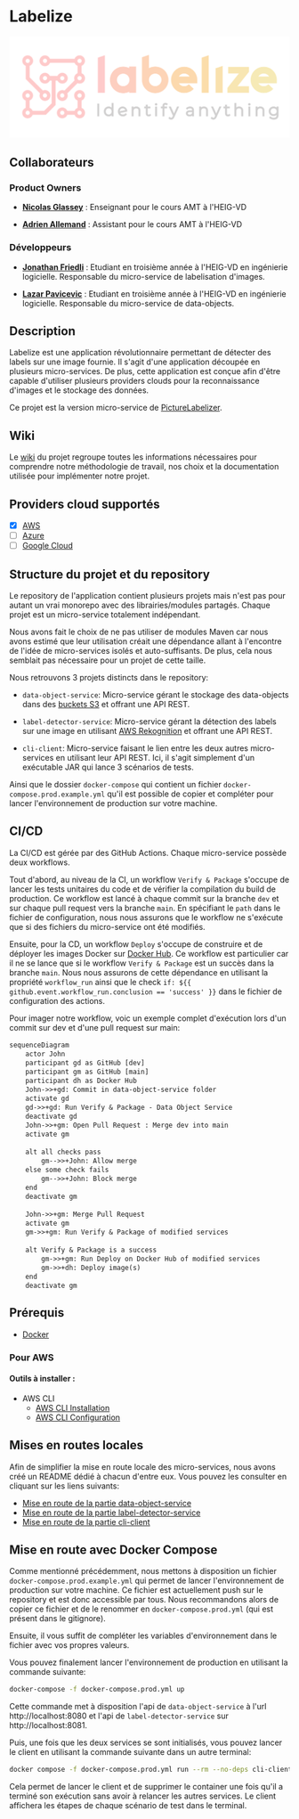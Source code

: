 # Labelize

<div align="center">
  <img src="https://github.com/AMT-TEAM07/Labelize/raw/main/docs/labelize-logo.svg" \>
</div>

## Collaborateurs

### Product Owners

- **[Nicolas Glassey](https://github.com/NicolasGlassey)** : Enseignant pour le cours AMT à l'HEIG-VD

- **[Adrien Allemand](https://github.com/AdrienAllemand)** : Assistant pour le cours AMT à l'HEIG-VD

### Développeurs

- **[Jonathan Friedli](https://github.com/Marinlestylo)** : Etudiant en troisième année à l'HEIG-VD en ingénierie logicielle. Responsable du micro-service de labelisation d'images.

- **[Lazar Pavicevic](https://github.com/Lazzzer)** : Etudiant en troisième année à l'HEIG-VD en ingénierie logicielle. Responsable du micro-service de data-objects.

## Description

Labelize est une application révolutionnaire permettant de détecter des labels sur une image fournie. Il s'agit d'une application découpée en plusieurs micro-services. De plus, cette application est conçue afin d'être capable d'utiliser plusieurs providers clouds pour la reconnaissance d'images et le stockage des données.

Ce projet est la version micro-service de [PictureLabelizer](https://github.com/AMT-TEAM07/PictureLabelizer).

## Wiki

Le [wiki](https://github.com/AMT-TEAM07/Labelize/wiki) du projet regroupe toutes les informations nécessaires pour comprendre notre méthodologie de travail, nos choix et la documentation utilisée pour implémenter notre projet.

## Providers cloud supportés

- [x] [AWS](https://aws.amazon.com/fr/)
- [ ] [Azure](https://azure.microsoft.com/fr-fr/)
- [ ] [Google Cloud](https://cloud.google.com/?hl=fr)

## Structure du projet et du repository

Le repository de l'application contient plusieurs projets mais n'est pas pour autant un vrai monorepo avec des librairies/modules partagés. Chaque projet est un micro-service totalement indépendant.

Nous avons fait le choix de ne pas utiliser de modules Maven car nous avons estimé que leur utilisation créait une dépendance allant à l'encontre de l'idée de micro-services isolés et auto-suffisants. De plus, cela nous semblait pas nécessaire pour un projet de cette taille.

Nous retrouvons 3 projets distincts dans le repository:

- `data-object-service`: Micro-service gérant le stockage des data-objects dans des [buckets S3](https://aws.amazon.com/fr/s3/) et offrant une API REST.

- `label-detector-service`: Micro-service gérant la détection des labels sur une image en utilisant [AWS Rekognition](https://aws.amazon.com/fr/rekognition/) et offrant une API REST.

- `cli-client`: Micro-service faisant le lien entre les deux autres micro-services en utilisant leur API REST. Ici, il s'agit simplement d'un exécutable JAR qui lance 3 scénarios de tests.

Ainsi que le dossier `docker-compose` qui contient un fichier `docker-compose.prod.example.yml` qu'il est possible de copier et compléter pour lancer l'environnement de production sur votre machine.

## CI/CD

La CI/CD est gérée par des GitHub Actions. Chaque micro-service possède deux workflows.

Tout d'abord, au niveau de la CI, un workflow `Verify & Package` s'occupe de lancer les tests unitaires du code et de vérifier la compilation du build de production. Ce workflow est lancé à chaque commit sur la branche `dev` et sur chaque pull request vers la branche `main`. En spécifiant le `path` dans le fichier de configuration, nous nous assurons que le workflow ne s'exécute que si des fichiers du micro-service ont été modifiés.

Ensuite, pour la CD, un workflow `Deploy` s'occupe de construire et de déployer les images Docker sur [Docker Hub](https://hub.docker.com/). Ce workflow est particulier car il ne se lance que si le workflow `Verify & Package` est un succès dans la branche `main`. Nous nous assurons de cette dépendance en utilisant la propriété `workflow_run` ainsi que le check `if: ${{ github.event.workflow_run.conclusion == 'success' }}` dans le fichier de configuration des actions.

Pour imager notre workflow, voic un exemple complet d'exécution lors d'un commit sur dev et d'une pull request sur main:

```mermaid
sequenceDiagram
    actor John
    participant gd as GitHub [dev]
    participant gm as GitHub [main]
    participant dh as Docker Hub
    John->>+gd: Commit in data-object-service folder
    activate gd
    gd->>+gd: Run Verify & Package - Data Object Service
    deactivate gd
    John->>+gm: Open Pull Request : Merge dev into main
    activate gm

    alt all checks pass
        gm-->>+John: Allow merge
    else some check fails
        gm-->>+John: Block merge
    end
    deactivate gm

    John->>+gm: Merge Pull Request
    activate gm
    gm->>+gm: Run Verify & Package of modified services
    
    alt Verify & Package is a success
        gm->>+gm: Run Deploy on Docker Hub of modified services
        gm->>+dh: Deploy image(s)
    end
    deactivate gm
```

## Prérequis

- [Docker](https://docs.docker.com/get-docker/)
### Pour AWS

#### Outils à installer :

- AWS CLI
  - [AWS CLI Installation](https://docs.aws.amazon.com/cli/latest/userguide/getting-started-install.html)
  - [AWS CLI Configuration](https://docs.aws.amazon.com/cli/latest/userguide/getting-started-quickstart.html)
## Mises en routes locales

Afin de simplifier la mise en route locale des micro-services, nous avons créé un README dédié à chacun d'entre eux. Vous pouvez les consulter en cliquant sur les liens suivants:

- [Mise en route de la partie data-object-service](https://github.com/AMT-TEAM07/Labelize/tree/main/data-object-service/README.md)
- [Mise en route de la partie label-detector-service](https://github.com/AMT-TEAM07/Labelize/tree/main/label-detector-service/README.md)
- [Mise en route de la partie cli-client](https://github.com/AMT-TEAM07/Labelize/tree/main/cli-client/README.md)

## Mise en route avec Docker Compose

Comme mentionné précédemment, nous mettons à disposition un fichier `docker-compose.prod.example.yml` qui permet de lancer l'environnement de production sur votre machine. Ce fichier est actuellement push sur le repository et est donc accessible par tous. Nous recommandons alors de copier ce fichier et de le renommer en `docker-compose.prod.yml` (qui est présent dans le gitignore).

Ensuite, il vous suffit de compléter les variables d'environnement dans le fichier avec vos propres valeurs.

Vous pouvez finalement lancer l'environnement de production en utilisant la commande suivante:

```bash
docker-compose -f docker-compose.prod.yml up
```

Cette commande met à disposition l'api de `data-object-service` à l'url http://localhost:8080 et l'api de `label-detector-service` sur http://localhost:8081.

Puis, une fois que les deux services se sont initialisés, vous pouvez lancer le client en utilisant la commande suivante dans un autre terminal:

```bash
docker compose -f docker-compose.prod.yml run --rm --no-deps cli-client
```

Cela permet de lancer le client et de supprimer le container une fois qu'il a terminé son exécution sans avoir à relancer les autres services. Le client affichera les étapes de chaque scénario de test dans le terminal.